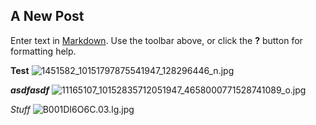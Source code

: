## A New Post

Enter text in [Markdown](http://daringfireball.net/projects/markdown/). Use the toolbar above, or click the **?** button for formatting help.

**Test**
![1451582_10151797875541947_128296446_n.jpg]({{site.baseurl}}/media/1451582_10151797875541947_128296446_n.jpg)


_**asdfasdf**_
![11165107_10152835712051947_4658000771528741089_o.jpg]({{site.baseurl}}/media/11165107_10152835712051947_4658000771528741089_o.jpg)


_*Stuff*_
![B001DI6O6C.03.lg.jpg]({{site.baseurl}}/media/B001DI6O6C.03.lg.jpg)
